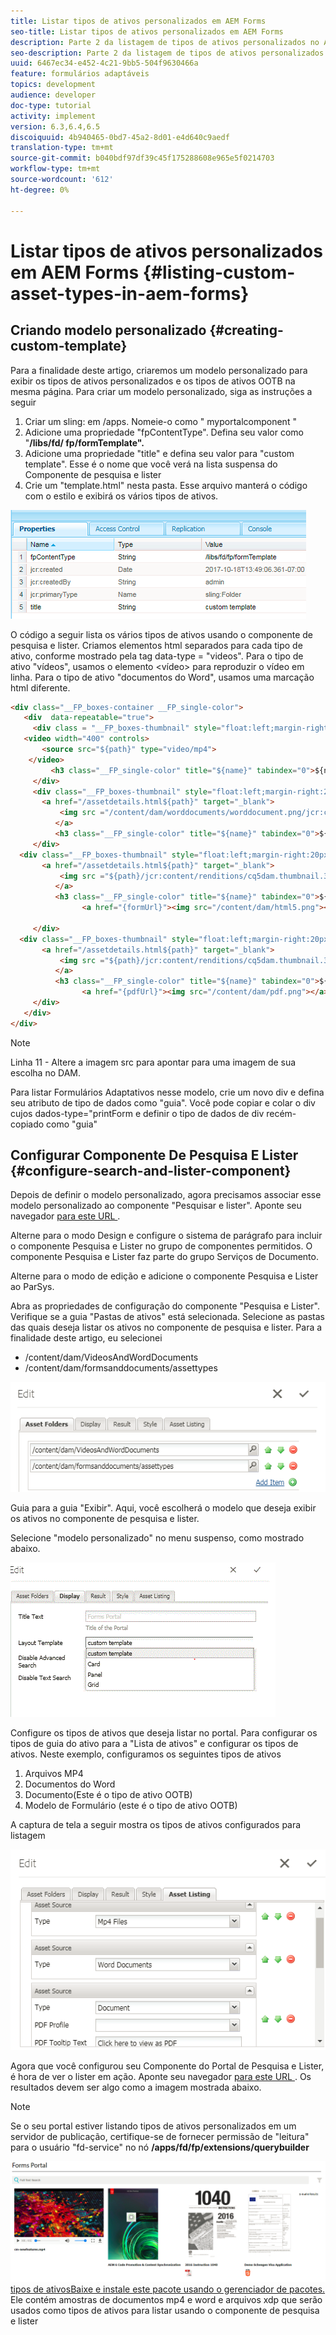 ```yaml
---
title: Listar tipos de ativos personalizados em AEM Forms
seo-title: Listar tipos de ativos personalizados em AEM Forms
description: Parte 2 da listagem de tipos de ativos personalizados no AEM Forms
seo-description: Parte 2 da listagem de tipos de ativos personalizados no AEM Forms
uuid: 6467ec34-e452-4c21-9bb5-504f9630466a
feature: formulários adaptáveis
topics: development
audience: developer
doc-type: tutorial
activity: implement
version: 6.3,6.4,6.5
discoiquuid: 4b940465-0bd7-45a2-8d01-e4d640c9aedf
translation-type: tm+mt
source-git-commit: b040bdf97df39c45f175288608e965e5f0214703
workflow-type: tm+mt
source-wordcount: '612'
ht-degree: 0%

---
```



# Listar tipos de ativos personalizados em AEM Forms {#listing-custom-asset-types-in-aem-forms}

## Criando modelo personalizado {#creating-custom-template}


Para a finalidade deste artigo, criaremos um modelo personalizado para exibir os tipos de ativos personalizados e os tipos de ativos OOTB na mesma página. Para criar um modelo personalizado, siga as instruções a seguir

1. Criar um sling: em /apps. Nomeie-o como &quot; myportalcomponent &quot;
1. Adicione uma propriedade &quot;fpContentType&quot;. Defina seu valor como &quot;**/libs/fd/ fp/formTemplate&quot;.**
1. Adicione uma propriedade &quot;title&quot; e defina seu valor para &quot;custom template&quot;. Esse é o nome que você verá na lista suspensa do Componente de pesquisa e lister
1. Crie um &quot;template.html&quot; nesta pasta. Esse arquivo manterá o código com o estilo e exibirá os vários tipos de ativos.

![appsfolder](assets/appsfolder_.png)

O código a seguir lista os vários tipos de ativos usando o componente de pesquisa e lister. Criamos elementos html separados para cada tipo de ativo, conforme mostrado pela tag data-type = &quot;videos&quot;. Para o tipo de ativo &quot;vídeos&quot;, usamos o elemento &lt;vídeo> para reproduzir o vídeo em linha. Para o tipo de ativo &quot;documentos do Word&quot;, usamos uma marcação html diferente.

```html
<div class="__FP_boxes-container __FP_single-color">
   <div  data-repeatable="true">
     <div class = "__FP_boxes-thumbnail" style="float:left;margin-right:20px;" data-type = "videos">
   <video width="400" controls>
       <source src="${path}" type="video/mp4">
    </video>
         <h3 class="__FP_single-color" title="${name}" tabindex="0">${name}</h3>
     </div>
     <div class="__FP_boxes-thumbnail" style="float:left;margin-right:20px;" data-type = "worddocuments">
       <a href="/assetdetails.html${path}" target="_blank">
           <img src ="/content/dam/worddocuments/worddocument.png/jcr:content/renditions/cq5dam.thumbnail.319.319.png"/>
          </a>
          <h3 class="__FP_single-color" title="${name}" tabindex="0">${name}</h3>
     </div>
  <div class="__FP_boxes-thumbnail" style="float:left;margin-right:20px;" data-type = "xfaForm">
       <a href="/assetdetails.html${path}" target="_blank">
           <img src ="${path}/jcr:content/renditions/cq5dam.thumbnail.319.319.png"/>
          </a>
          <h3 class="__FP_single-color" title="${name}" tabindex="0">${name}</h3>
                <a href="{formUrl}"><img src="/content/dam/html5.png"></a><p>

     </div>
  <div class="__FP_boxes-thumbnail" style="float:left;margin-right:20px;" data-type = "printForm">
       <a href="/assetdetails.html${path}" target="_blank">
           <img src ="${path}/jcr:content/renditions/cq5dam.thumbnail.319.319.png"/>
          </a>
          <h3 class="__FP_single-color" title="${name}" tabindex="0">${name}</h3>
                <a href="{pdfUrl}"><img src="/content/dam/pdf.png"></a><p>
     </div>
   </div>
</div>
```

>[!NOTE]
>
>Linha 11 - Altere a imagem src para apontar para uma imagem de sua escolha no DAM.
>
>Para listar Formulários Adaptativos nesse modelo, crie um novo div e defina seu atributo de tipo de dados como &quot;guia&quot;. Você pode copiar e colar o div cujos dados-type=&quot;printForm e definir o tipo de dados de div recém-copiado como &quot;guia&quot;

## Configurar Componente De Pesquisa E Lister {#configure-search-and-lister-component}

Depois de definir o modelo personalizado, agora precisamos associar esse modelo personalizado ao componente &quot;Pesquisar e lister&quot;. Aponte seu navegador [para este URL ](http://localhost:4502/editor.html/content/AemForms/CustomPortal.html).

Alterne para o modo Design e configure o sistema de parágrafo para incluir o componente Pesquisa e Lister no grupo de componentes permitidos. O componente Pesquisa e Lister faz parte do grupo Serviços de Documento.

Alterne para o modo de edição e adicione o componente Pesquisa e Lister ao ParSys.

Abra as propriedades de configuração do componente &quot;Pesquisa e Lister&quot;. Verifique se a guia &quot;Pastas de ativos&quot; está selecionada. Selecione as pastas das quais deseja listar os ativos no componente de pesquisa e lister. Para a finalidade deste artigo, eu selecionei

* /content/dam/VideosAndWordDocuments
* /content/dam/formsanddocuments/assettypes

![assetfolder](assets/selectingassetfolders.png)

Guia para a guia &quot;Exibir&quot;. Aqui, você escolherá o modelo que deseja exibir os ativos no componente de pesquisa e lister.

Selecione &quot;modelo personalizado&quot; no menu suspenso, como mostrado abaixo.

![searchandlister](assets/searchandlistercomponent.gif)

Configure os tipos de ativos que deseja listar no portal. Para configurar os tipos de guia do ativo para a &quot;Lista de ativos&quot; e configurar os tipos de ativos. Neste exemplo, configuramos os seguintes tipos de ativos

1. Arquivos MP4
1. Documentos do Word
1. Documento(Este é o tipo de ativo OOTB)
1. Modelo de Formulário (este é o tipo de ativo OOTB)

A captura de tela a seguir mostra os tipos de ativos configurados para listagem

![tipos de ativos](assets/assettypes.png)

Agora que você configurou seu Componente do Portal de Pesquisa e Lister, é hora de ver o lister em ação. Aponte seu navegador [para este URL ](http://localhost:4502/content/AemForms/CustomPortal.html?wcmmode=disabled). Os resultados devem ser algo como a imagem mostrada abaixo.

>[!NOTE]
>
>Se o seu portal estiver listando tipos de ativos personalizados em um servidor de publicação, certifique-se de fornecer permissão de &quot;leitura&quot; para o usuário &quot;fd-service&quot; no nó **/apps/fd/fp/extensions/querybuilder**

![](assets/assettypeslistings.png)
[tipos de ativosBaixe e instale este pacote usando o gerenciador de pacotes.](assets/customassettypekt1.zip) Ele contém amostras de documentos mp4 e word e arquivos xdp que serão usados como tipos de ativos para listar usando o componente de pesquisa e lister
